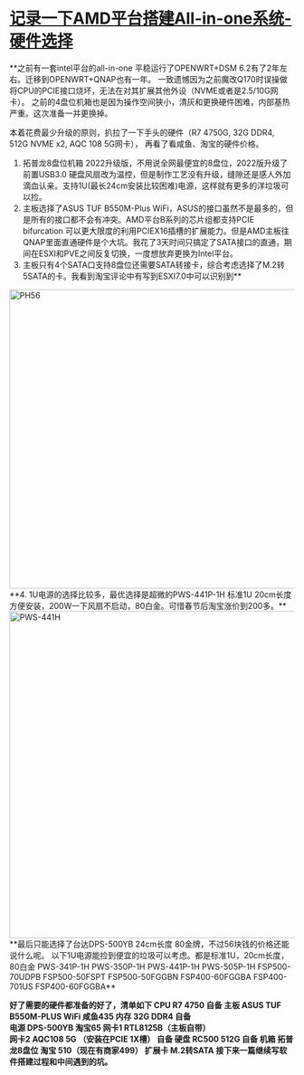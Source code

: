 # [记录一下AMD平台搭建All-in-one系统-硬件选择](https://github.com/Tyrael0sun/hwblog/issues/3)

**之前有一套intel平台的all-in-one 平稳运行了OPENWRT+DSM 6.2有了2年左右。迁移到OPENWRT+QNAP也有一年。
一致遗憾因为之前魔改Q170时误操做将CPU的PCIE接口烧坏，无法在对其扩展其他外设（NVME或者是2.5/10G网卡）。
之前的4盘位机箱也是因为操作空间狭小，清灰和更换硬件困难，内部基热严重。这次准备一并更换掉。

本着花费最少升级的原则，扒拉了一下手头的硬件（R7 4750G, 32G DDR4, 512G NVME x2, AQC 108 5G网卡），
再看了看咸鱼、淘宝的硬件价格。
1. 拓普龙8盘位机箱 2022升级版，不用说全网最便宜的8盘位，2022版升级了前置USB3.0 硬盘风扇改为温控，但是制作工艺没有升级，缝隙还是感人外加滴血认亲。支持1U(最长24cm安装比较困难)电源，这样就有更多的洋垃圾可以捡。
2. 主板选择了ASUS TUF B550M-Plus WiFi，ASUS的接口虽然不是最多的，但是所有的接口都不会有冲突。AMD平台B系列的芯片组都支持PCIE bifurcation 可以更大限度的利用PCIEX16插槽的扩展能力。但是AMD主板往QNAP里面直通硬件是个大坑。我花了3天时间只搞定了SATA接口的直通，期间在ESXI和PVE之间反复切换，一度想放弃更换为Intel平台。
3. 主板只有4个SATA口支持8盘位还需要SATA转接卡，综合考虑选择了M.2转5SATA的卡。我看到淘宝评论中有写到ESXI7.0中可以识别到**
<img width="529" alt="PH56" src="https://user-images.githubusercontent.com/32221824/154295088-380dbc81-ee96-443a-96dd-05fa8cbe2a84.png">
**4. 1U电源的选择比较多，最优选择是超微的PWS-441P-1H 标准1U 20cm长度方便安装，200W一下风扇不启动，80白金。可惜春节后淘宝涨价到200多。**
<img width="578" alt="PWS-441H" src="https://user-images.githubusercontent.com/32221824/154297709-d0753079-7ccf-4fda-8453-25f1c2391e31.png">
**最后只能选择了台达DPS-500YB 24cm长度 80金牌，不过56块钱的价格还能说什么呢。
以下1U电源能捡到便宜的垃圾可以考虑。都是标准1U，20cm长度，80白金
PWS-341P-1H 
PWS-350P-1H
PWS-441P-1H 
PWS-505P-1H 
FSP500-70UDPB
FSP500-50FSPT
FSP500-50FGGBN
FSP400-60FGGBA
FSP400-701US
FSP400-60FGGBA**

**好了需要的硬件都准备的好了，清单如下
CPU  R7 4750                                                    自备
主板  ASUS TUF B550M-PLUS WiFi              咸鱼435
内存  32G DDR4                                                 自备          
电源  DPS-500YB                                           淘宝65
网卡1 RTL8125B（主板自带）                            
网卡2 AQC108 5G （安装在PCIE 1X槽）           自备
硬盘 RC500 512G                                               自备
机箱 拓普龙8盘位                                        淘宝 510（现在有商家499）
扩展卡 M.2转SATA
接下来一篇继续写软件搭建过程和中间遇到的坑。**